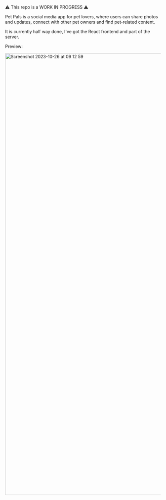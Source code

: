 ⚠️ This repo is a WORK IN PROGRESS ⚠️ 

Pet Pals is a social media app for pet lovers, where users can share photos and updates, connect with other pet owners and find pet-related content.

It is currently half way done, I've got the React frontend and part of the server.

Preview:

<img width="1429" alt="Screenshot 2023-10-26 at 09 12 59" src="https://github.com/Alex188dot/PetPals/assets/117444853/dcf33c37-bdce-4886-91b3-7d36ea481867">
